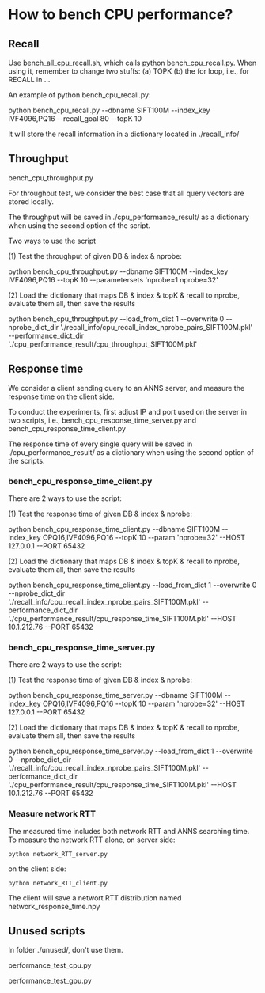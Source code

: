 # How to bench CPU performance?

## Recall

Use bench_all_cpu_recall.sh, which calls python bench_cpu_recall.py. When using it, remember to change two stuffs: (a) TOPK (b) the for loop, i.e., for RECALL in ...

An example of python bench_cpu_recall.py: 

python bench_cpu_recall.py --dbname SIFT100M --index_key IVF4096,PQ16 --recall_goal 80 --topK 10

It will store the recall information in a dictionary located in ./recall_info/

## Throughput

bench_cpu_throughput.py

For throughput test, we consider the best case that all query vectors are stored locally.

The throughput will be saved in ./cpu_performance_result/ as a dictionary when using the second option of the script.

Two ways to use the script

(1) Test the throughput of given DB & index & nprobe:

python bench_cpu_throughput.py --dbname SIFT100M --index_key IVF4096,PQ16 --topK 10 --parametersets 'nprobe=1 nprobe=32'

(2) Load the dictionary that maps DB & index & topK & recall to nprobe, evaluate them all, then save the results

python bench_cpu_throughput.py --load_from_dict 1 --overwrite 0 --nprobe_dict_dir './recall_info/cpu_recall_index_nprobe_pairs_SIFT100M.pkl' --performance_dict_dir './cpu_performance_result/cpu_throughput_SIFT100M.pkl'

## Response time

We consider a client sending query to an ANNS server, and measure the response time on the client side.

To conduct the experiments, first adjust IP and port used on the server in two scripts, i.e., bench_cpu_response_time_server.py and bench_cpu_response_time_client.py

The response time of every single query will be saved in ./cpu_performance_result/ as a dictionary when using the second option of the scripts.

### bench_cpu_response_time_client.py

There are 2 ways to use the script:

(1) Test the response time of given DB & index & nprobe:

python bench_cpu_response_time_client.py --dbname SIFT100M --index_key OPQ16,IVF4096,PQ16 --topK 10 --param 'nprobe=32' --HOST 127.0.0.1 --PORT 65432

(2) Load the dictionary that maps DB & index & topK & recall to nprobe, evaluate them all, then save the results

python bench_cpu_response_time_client.py --load_from_dict 1 --overwrite 0 --nprobe_dict_dir './recall_info/cpu_recall_index_nprobe_pairs_SIFT100M.pkl' --performance_dict_dir './cpu_performance_result/cpu_response_time_SIFT100M.pkl' --HOST 10.1.212.76 --PORT 65432

### bench_cpu_response_time_server.py

There are 2 ways to use the script:

(1) Test the response time of given DB & index & nprobe:

python bench_cpu_response_time_server.py --dbname SIFT100M --index_key OPQ16,IVF4096,PQ16 --topK 10 --param 'nprobe=32' --HOST 127.0.0.1 --PORT 65432

(2) Load the dictionary that maps DB & index & topK & recall to nprobe, evaluate them all, then save the results

python bench_cpu_response_time_server.py --load_from_dict 1 --overwrite 0 --nprobe_dict_dir './recall_info/cpu_recall_index_nprobe_pairs_SIFT100M.pkl' --performance_dict_dir './cpu_performance_result/cpu_response_time_SIFT100M.pkl' --HOST 10.1.212.76 --PORT 65432

### Measure network RTT

The measured time includes both network RTT and ANNS searching time. To measure the network RTT alone, on server side:

```
python network_RTT_server.py
```

on the client side:

```
python network_RTT_client.py
```

The client will save a networt RTT distribution named network_response_time.npy

## Unused scripts

In folder ./unused/, don't use them.

performance_test_cpu.py

performance_test_gpu.py
